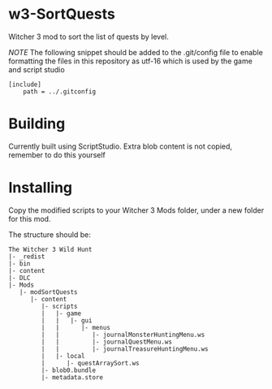 # w3-SortQuests
Witcher 3 mod to sort the list of quests by level.


*NOTE*
The following snippet should be added to the .git/config file to enable formatting the files in this repository as utf-16 which is used by the game and script studio

```
[include]
	path = ../.gitconfig
```


# Building
Currently built using ScriptStudio. Extra blob content is not copied, remember to do this yourself

# Installing

Copy the modified scripts to your Witcher 3 Mods folder, under a new folder for this mod.

The structure should be:

```
The Witcher 3 Wild Hunt
|- _redist
|- bin
|- content
|- DLC
|- Mods
   |- modSortQuests
      |- content
		 |- scripts
		 |   |- game
		 |   |   |- gui
		 |   |      |- menus
		 |   |         |- journalMonsterHuntingMenu.ws
		 |   |         |- journalQuestMenu.ws
		 |   |         |- journalTreasureHuntingMenu.ws
		 |   |- local
		 |      |- questArraySort.ws
		 |- blob0.bundle
		 |- metadata.store
```
